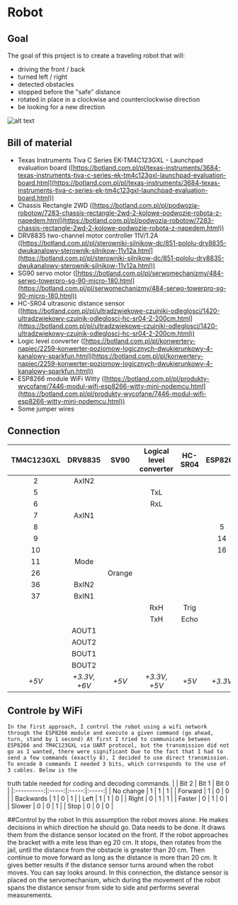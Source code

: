 # Robot

## Goal
The goal of this project is to create a traveling robot that will:
- driving the front / back
- turned left / right
- detected obstacles
- stopped before the "safe" distance
- rotated in place in a clockwise and counterclockwise direction
- be looking for a new direction

![alt text](https://github.com/Angan7a/Robot/blob/master/picture.png)

## Bill of material
- Texas Instruments Tiva C Series EK-TM4C123GXL - Launchpad evaluation board ([https://botland.com.pl/pl/texas-instruments/3684-texas-instruments-tiva-c-series-ek-tm4c123gxl-launchpad-evaluation-board.html](https://botland.com.pl/pl/texas-instruments/3684-texas-instruments-tiva-c-series-ek-tm4c123gxl-launchpad-evaluation-board.html))
- Chassis Rectangle 2WD ([https://botland.com.pl/pl/podwozia-robotow/7283-chassis-rectangle-2wd-2-kolowe-podwozie-robota-z-napedem.html](https://botland.com.pl/pl/podwozia-robotow/7283-chassis-rectangle-2wd-2-kolowe-podwozie-robota-z-napedem.html))
- DRV8835 two-channel motor controller 11V/1.2A ([https://botland.com.pl/pl/sterowniki-silnikow-dc/851-pololu-drv8835-dwukanalowy-sterownik-silnikow-11v12a.html](https://botland.com.pl/pl/sterowniki-silnikow-dc/851-pololu-drv8835-dwukanalowy-sterownik-silnikow-11v12a.html))
- SG90 servo motor ([https://botland.com.pl/pl/serwomechanizmy/484-serwo-towerpro-sg-90-micro-180.html](https://botland.com.pl/pl/serwomechanizmy/484-serwo-towerpro-sg-90-micro-180.html))
- HC-SR04 ultrasonic distance sensor ([https://botland.com.pl/pl/ultradzwiekowe-czujniki-odleglosci/1420-ultradzwiekowy-czujnik-odleglosci-hc-sr04-2-200cm.html](https://botland.com.pl/pl/ultradzwiekowe-czujniki-odleglosci/1420-ultradzwiekowy-czujnik-odleglosci-hc-sr04-2-200cm.html))
- Logic level converter ([https://botland.com.pl/pl/konwertery-napiec/2259-konwerter-poziomow-logicznych-dwukierunkowy-4-kanalowy-sparkfun.html](https://botland.com.pl/pl/konwertery-napiec/2259-konwerter-poziomow-logicznych-dwukierunkowy-4-kanalowy-sparkfun.html))
- ESP8266 module WiFi Witty ([https://botland.com.pl/pl/produkty-wycofane/7446-modul-wifi-esp8266-witty-mini-nodemcu.html](https://botland.com.pl/pl/produkty-wycofane/7446-modul-wifi-esp8266-witty-mini-nodemcu.html))
- Some jumper wires

## Connection
| TM4C123GXL | DRV8835    | SV90  | Logical level converter | HC-SR04 | ESP8266 | Motors|
|:----------:|:----------:|:-----:|:-----------------------:|:-------:|:-------:|:-----:|
| 2          | AxIN2      |       |                         |         |         |       |
| 5          |            |       | TxL                     |         |         |       |
| 6          |            |       | RxL                     |         |         |       |
| 7          | AxIN1      |       |                         |         |         |       |
| 8          |            |       |                         |         | 5       |       |
| 9          |            |       |                         |         | 14      |       |
| 10         |            |       |                         |         | 16      |       |
| 11         | Mode       |       |                         |         |         |       |
| 26         |            | Orange|                         |         |         |       |
| 36         | BxIN2      |       |                         |         |         |       |
| 37         | BxIN1      |       |                         |         |         |       |
|            |            |       | RxH                     | Trig    |         |       |         
|            |            |       | TxH                     | Echo    |         |       |         
|            | AOUT1      |       |                         |         |         | DC1   |         
|            | AOUT2      |       |                         |         |         | DC1   |         
|            | BOUT1      |       |                         |         |         | DC2   |         
|            | BOUT2      |       |                         |         |         | DC2   |        
| *+5V*      |*+3.3V, +6V*|*+5V*  |*+3.3V, +5V*             |*+5V*    |*+3.3V*  |*+6V*  |

## Controle by WiFi
    In the first approach, I control the robot using a wifi network through the ESP8266 module and execute a given command (go ahead, turn, stand by 1 second) At first I tried to communicate between ESP8266 and TM4C123GXL via UART protocol, but the transmission did not go as I wanted, there were significant Due to the fact that I had to send a few commands (exactly 8), I decided to use direct transmission. To encode 8 commands I needed 3 bits, which corresponds to the use of 3 cables. Below is the
truth table needed for coding and decoding commands.
|            | Bit 2 | Bit 1 | Bit 0 |
|:----------:|:-----:|:-----:|:-----:|
| No change  | 1     | 1     | 1     | 
| Forward    | 1     | 0     | 0     | 
| Backwards  | 1     | 0     | 1     | 
| Left       | 1     | 1     | 0     | 
| Right      | 0     | 1     | 1     | 
| Faster     | 0     | 1     | 0     | 
| Slower     | 0     | 0     | 1     | 
| Stop       | 0     | 0     | 0     | 

##Control by the robot
    In this assumption the robot moves alone. He makes decisions in which direction he should go. Data needs to be done. It draws them from the distance sensor located on the front. If the robot approaches the bracket with a mite less than eg 20 cm. It stops, then rotates from the jail, until the distance from the obstacle is greater than 20 cm. Then continue to move forward as long as the distance is more than 20 cm.
    It gives better results if the distance sensor turns around when the robot moves. You can say looks around. In this connection, the distance sensor is placed on the servomechanism, which during the movement of the robot spans the distance sensor from side to side and performs several measurements.

